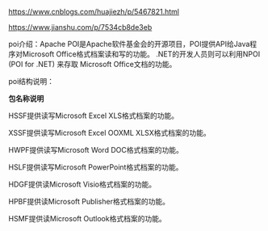https://www.cnblogs.com/huajiezh/p/5467821.html

https://www.jianshu.com/p/7534cb8de3eb

poi介绍：Apache POI是Apache软件基金会的开源项目，POI提供API给Java程序对Microsoft Office格式档案读和写的功能。 .NET的开发人员则可以利用NPOI (POI for .NET) 来存取 Microsoft Office文档的功能。

poi结构说明：

**包名称说明**

HSSF提供读写Microsoft Excel XLS格式档案的功能。

XSSF提供读写Microsoft Excel OOXML XLSX格式档案的功能。

HWPF提供读写Microsoft Word DOC格式档案的功能。

HSLF提供读写Microsoft PowerPoint格式档案的功能。

HDGF提供读Microsoft Visio格式档案的功能。

HPBF提供读Microsoft Publisher格式档案的功能。

HSMF提供读Microsoft Outlook格式档案的功能。

